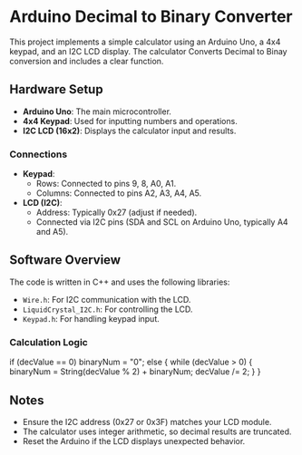 # Arduino Decimal to Binary Converter

This project implements a simple calculator using an Arduino Uno, a 4x4 keypad, and an I2C LCD display. The calculator Converts Decimal to Binay conversion and includes a clear function.

## Hardware Setup
- **Arduino Uno**: The main microcontroller.
- **4x4 Keypad**: Used for inputting numbers and operations.
- **I2C LCD (16x2)**: Displays the calculator input and results.

### Connections
- **Keypad**:
  - Rows: Connected to pins 9, 8, A0, A1.
  - Columns: Connected to pins A2, A3, A4, A5.
- **LCD (I2C)**:
  - Address: Typically 0x27 (adjust if needed).
  - Connected via I2C pins (SDA and SCL on Arduino Uno, typically A4 and A5).

## Software Overview
The code is written in C++ and uses the following libraries:
- `Wire.h`: For I2C communication with the LCD.
- `LiquidCrystal_I2C.h`: For controlling the LCD.
- `Keypad.h`: For handling keypad input.

### Calculation Logic
if (decValue == 0) binaryNum = "0";
      else {
        while (decValue > 0) {
          binaryNum = String(decValue % 2) + binaryNum;
          decValue /= 2;
        }
      }

## Notes
- Ensure the I2C address (0x27 or 0x3F) matches your LCD module.
- The calculator uses integer arithmetic, so decimal results are truncated.
- Reset the Arduino if the LCD displays unexpected behavior.